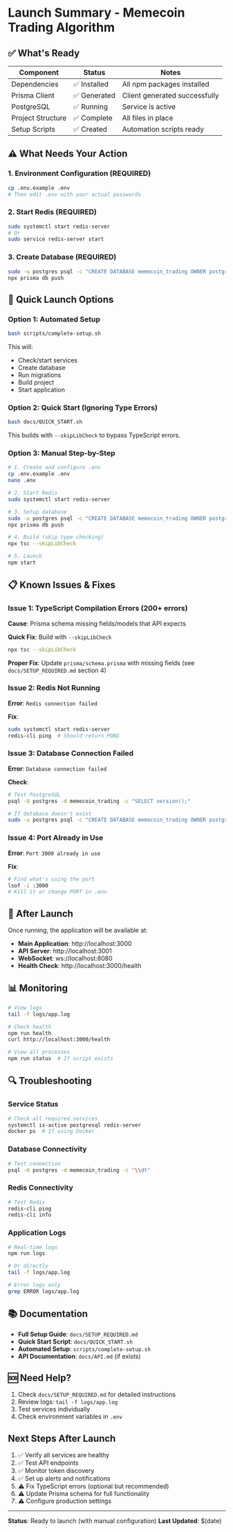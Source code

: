 # Launch Summary - Memecoin Trading Algorithm

## ✅ What's Ready

| Component | Status | Notes |
|-----------|--------|-------|
| Dependencies | ✅ Installed | All npm packages installed |
| Prisma Client | ✅ Generated | Client generated successfully |
| PostgreSQL | ✅ Running | Service is active |
| Project Structure | ✅ Complete | All files in place |
| Setup Scripts | ✅ Created | Automation scripts ready |

## ⚠️ What Needs Your Action

### 1. Environment Configuration (REQUIRED)
```bash
cp .env.example .env
# Then edit .env with your actual passwords
```

### 2. Start Redis (REQUIRED)
```bash
sudo systemctl start redis-server
# Or
sudo service redis-server start
```

### 3. Create Database (REQUIRED)
```bash
sudo -u postgres psql -c "CREATE DATABASE memecoin_trading OWNER postgres;"
npx prisma db push
```

## 🚀 Quick Launch Options

### Option 1: Automated Setup
```bash
bash scripts/complete-setup.sh
```
This will:
- Check/start services
- Create database
- Run migrations
- Build project
- Start application

### Option 2: Quick Start (Ignoring Type Errors)
```bash
bash docs/QUICK_START.sh
```
This builds with `--skipLibCheck` to bypass TypeScript errors.

### Option 3: Manual Step-by-Step
```bash
# 1. Create and configure .env
cp .env.example .env
nano .env

# 2. Start Redis
sudo systemctl start redis-server

# 3. Setup database
sudo -u postgres psql -c "CREATE DATABASE memecoin_trading OWNER postgres;"
npx prisma db push

# 4. Build (skip type checking)
npx tsc --skipLibCheck

# 5. Launch
npm start
```

## 📋 Known Issues & Fixes

### Issue 1: TypeScript Compilation Errors (200+ errors)
**Cause**: Prisma schema missing fields/models that API expects

**Quick Fix**: Build with `--skipLibCheck`
```bash
npx tsc --skipLibCheck
```

**Proper Fix**: Update `prisma/schema.prisma` with missing fields (see `docs/SETUP_REQUIRED.md` section 4)

### Issue 2: Redis Not Running
**Error**: `Redis connection failed`

**Fix**:
```bash
sudo systemctl start redis-server
redis-cli ping  # Should return PONG
```

### Issue 3: Database Connection Failed
**Error**: `Database connection failed`

**Check**:
```bash
# Test PostgreSQL
psql -U postgres -d memecoin_trading -c "SELECT version();"

# If database doesn't exist
sudo -u postgres psql -c "CREATE DATABASE memecoin_trading OWNER postgres;"
```

### Issue 4: Port Already in Use
**Error**: `Port 3000 already in use`

**Fix**:
```bash
# Find what's using the port
lsof -i :3000
# Kill it or change PORT in .env
```

## 🎯 After Launch

Once running, the application will be available at:

- **Main Application**: http://localhost:3000
- **API Server**: http://localhost:3001
- **WebSocket**: ws://localhost:8080
- **Health Check**: http://localhost:3000/health

## 📊 Monitoring

```bash
# View logs
tail -f logs/app.log

# Check health
npm run health
curl http://localhost:3000/health

# View all processes
npm run status  # If script exists
```

## 🔍 Troubleshooting

### Service Status
```bash
# Check all required services
systemctl is-active postgresql redis-server
docker ps  # If using Docker
```

### Database Connectivity
```bash
# Test connection
psql -U postgres -d memecoin_trading -c "\\dt"
```

### Redis Connectivity
```bash
# Test Redis
redis-cli ping
redis-cli info
```

### Application Logs
```bash
# Real-time logs
npm run logs

# Or directly
tail -f logs/app.log

# Error logs only
grep ERROR logs/app.log
```

## 📚 Documentation

- **Full Setup Guide**: `docs/SETUP_REQUIRED.md`
- **Quick Start Script**: `docs/QUICK_START.sh`
- **Automated Setup**: `scripts/complete-setup.sh`
- **API Documentation**: `docs/API.md` (if exists)

## 🆘 Need Help?

1. Check `docs/SETUP_REQUIRED.md` for detailed instructions
2. Review logs: `tail -f logs/app.log`
3. Test services individually
4. Check environment variables in `.env`

## Next Steps After Launch

1. ✅ Verify all services are healthy
2. ✅ Test API endpoints
3. ✅ Monitor token discovery
4. ✅ Set up alerts and notifications
5. ⚠️ Fix TypeScript errors (optional but recommended)
6. ⚠️ Update Prisma schema for full functionality
7. ⚠️ Configure production settings

---

**Status**: Ready to launch (with manual configuration)
**Last Updated**: $(date)
